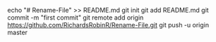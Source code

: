 echo "# Rename-File" >> README.md
git init
git add README.md
git commit -m "first commit"
git remote add origin https://github.com/RichardsRobinR/Rename-File.git
git push -u origin master
